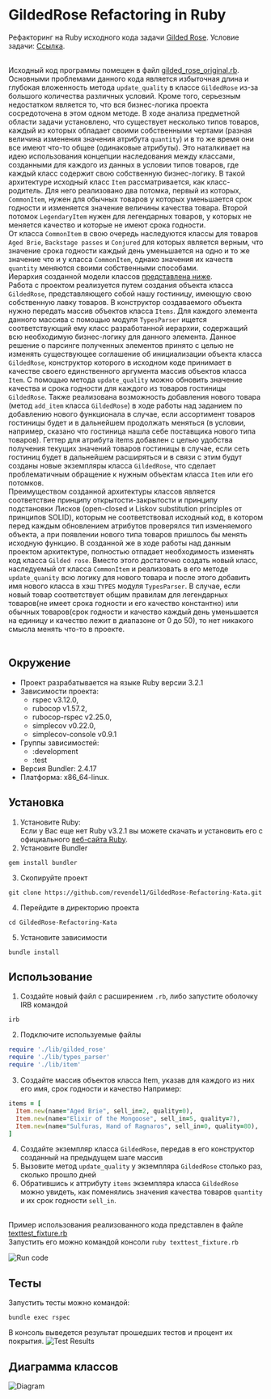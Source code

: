 # GildedRose Refactoring in Ruby

Рефакторинг на Ruby исходного кода задачи [Gilded Rose](https://github.com/emilybache/GildedRose-Refactoring-Kata).
Условие задачи: [Ссылка](https://github.com/emilybache/GildedRose-Refactoring-Kata/blob/master/GildedRoseRequirements_ru.txt).
<br><br>

  Исходный код программы помещен в файл [gilded_rose_original.rb](https://github.com/revendel1/GildedRose-Refactoring-Kata/blob/main/gilded_rose_original.rb). Основными проблемами данного кода является избыточная длина и глубокая вложенность метода `update_quality` в классе `GildedRose` из-за большого количества различных условий. Кроме того, серьезным недостатком является то, что вся бизнес-логика проекта сосредоточена в этом одном методе. В ходе анализа предметной области задачи установлено, что существует несколько типов товаров, каждый из которых обладает своими собственными чертами (разная величина изменения значения атрибута `quantity`) и в то же время они все имеют что-то общее (одинаковые атрибуты). Это наталкивает на идею использования концепции наследования между классами, созданными для каждого из данных в условии типов товаров, где каждый класс содержит свою собственную бизнес-логику. В такой архитектуре исходный класс `Item` рассматривается, как класс-родитель. Для него реализовано два потомка, первый из которых, `CommonItem`, нужен для обычных товаров у которых уменьшается срок годности и изменяется значение величины качества товара. Второй потомок `LegendaryItem` нужен для легендарных товаров, у которых не меняется качество и которые не имеют срока годности.  
От класса `CommonItem` в свою очередь наследуются классы для товаров `Aged Brie`, `Backstage passes` и `Conjured` для которых является верным, что значение срока годности каждый день уменьшается на одно и то же значение что и у класса `CommonItem`, однако значения их качеств `quantity` меняются своими собственными способами.  
Иерархия созданной модели классов [представлена ниже](https://github.com/revendel1/GildedRose-Refactoring-Kata/tree/main#диаграмма-классов).  
Работа с проектом реализуется путем создания объекта класса `GildedRose`, представляющего собой нашу гостиницу, имеющую свою собственную лавку товаров. В конструктор создаваемого объекта нужно передать массив объектов класса `Items`. Для каждого элемента данного массива с помощью модуля `TypesParser` ищется соответствующий ему класс разработанной иерархии, содержащий всю необходимую бизнес-логику для данного элемента. Данное решение о парсинге полученных элементов принято с целью не изменять существующее соглашение об инициализации объекта класса `GildedRose`, конструктор которого в исходном коде принимает в качестве своего единственного аргумента массив объектов класса `Item`. С помощью метода `update_quality` можно обновить значение качества и срока годности для каждого из товаров гостиницы `GildedRose`. Также реализована возможность добавления нового товара (метод `add_item` класса `GildedRose`) в ходе работы над заданием по добавлению нового функционала в случае, если ассортимент товаров гостиницы будет и в дальнейшем продолжать меняться (в условии, например, сказано что гостиница нашла себе поставщика нового типа товаров). Геттер для атрибута items добавлен с целью удобства получения текущих значений товаров гостиницы в случае, если сеть гостиниц будет в дальнейшем расширяться и в связи с этим будут созданы новые экземпляры класса `GildedRose`, что сделает проблематичным обращение к нужным объектам класса `Item` или его потомков.  
Преимуществом созданной архитектуры классов является соответствие принципу открытости-закрытости и принципу подстановки Лисков (open-closed и Liskov substitution principles от принципов SOLID), которым не соответствовал исходный код, в котором перед каждым обновлением атрибутов проверялся тип изменяемого объекта, а при появлении нового типа товаров пришлось бы менять исходную функцию. В созданной же в ходе работы над данным проектом архитектуре, полностью отпадает необходимость изменять код класса `Gilded rose`. Вместо этого достаточно создать новый класс, наследуемый от класса `CommonItem` и реализовать в его методе `update_quanity` всю логику для нового товара и после этого добавить имя нового класса в хэш `TYPES` модуля `TypesParser`. В случае, если новый товар соответствует общим правилам для легендарных товаров(не имеет срока годности и его качество константно) или обычных товаров(срок годности и качество каждый день уменьшается на единицу и качество лежит в диапазоне от 0 до 50), то нет никакого смысла менять что-то в проекте.
<br><br>
## Окружение
- Проект разрабатывается на языке Ruby версии 3.2.1
- Зависимости проекта:
  - rspec v3.12.0,
  - rubocop v1.57.2,
  - rubocop-rspec v2.25.0,
  - simplecov v0.22.0,
  - simplecov-console v0.9.1
- Группы зависимостей:
  - :development
  - :test
- Версия Bundler: 2.4.17
- Платформа: x86_64-linux.

## Установка
1. Установите Ruby:  
Если у Вас еще нет Ruby v3.2.1 вы можете скачать и установить его с официального [веб-сайта Ruby](https://www.ruby-lang.org/).
2. Установите Bundler
```
gem install bundler
```
3. Скопируйте проект
```
git clone https://github.com/revendel1/GildedRose-Refactoring-Kata.git
```
4. Перейдите в директорию проекта
```
cd GildedRose-Refactoring-Kata
```
5. Установите зависимости
```
bundle install
```

## Использование
1. Создайте новый файл с расширением `.rb`, либо запустите оболочку IRB командой
```
irb
```
2. Подключите используемые файлы
```ruby
require './lib/gilded_rose'
require './lib/types_parser'
require './lib/item'
```
3. Создайте массив объектов класса Item, указав для каждого из них его имя, срок годности и качество
Например:
```ruby
items = [
  Item.new(name="Aged Brie", sell_in=2, quality=0),
  Item.new(name="Elixir of the Mongoose", sell_in=5, quality=7),
  Item.new(name="Sulfuras, Hand of Ragnaros", sell_in=0, quality=80),
]
```
4. Создайте экземпляр класса `GildedRose`, передав в его конструктор созданный на предыдущем шаге массив
5. Вызовите метод `update_quality` у экземпляра `GildedRose` столько раз, сколько прошло дней
6. Обратившись к аттрибуту `items` экземпляра класса `GildedRose` можно увидеть, как поменялись значения качества товаров `quantity` и их срок годности `sell_in`.
<br><br>

Пример использования реализованного кода представлен в файле [texttest_fixture.rb](https://github.com/revendel1/GildedRose-Refactoring-Kata/blob/main/texttest_fixture.rb)  
Запустить его можно командой консоли `ruby texttest_fixture.rb`

![Run code](./img/run_code.png)

## Тесты

Запустить тесты можно командой:
```
bundle exec rspec
```
В консоль выведется результат прошедших тестов и процент их покрытия.
![Test Results](./img/tests_result.png)

## Диаграмма классов
![Diagram](./img/diagram.jpg)
